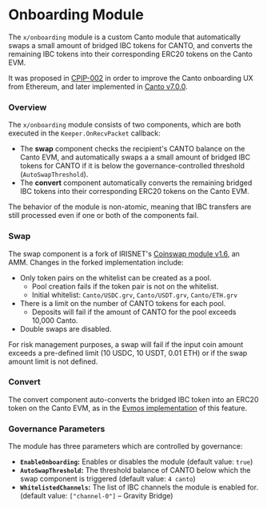 # Onboarding Module

The `x/onboarding` module is a custom Canto module that automatically swaps a small amount of bridged IBC tokens for CANTO, and converts the remaining IBC tokens into their corresponding ERC20 tokens on the Canto EVM.

It was proposed in [CPIP-002](https://github.com/Canto-Network/CIPs/blob/main/CPIPS/CPIP-002.md) in order to improve the Canto onboarding UX from Ethereum, and later implemented in [Canto v7.0.0](https://canto.io/governance/proposal/113).

### Overview

The `x/onboarding` module consists of two components, which are both executed in the `Keeper.OnRecvPacket` callback:

* The **swap** component checks the recipient's CANTO balance on the Canto EVM, and automatically swaps a a small amount of bridged IBC tokens for CANTO if it is below the governance-controlled threshold (`AutoSwapThreshold`).
* The **convert** component automatically converts the remaining bridged IBC tokens into their corresponding ERC20 tokens on the Canto EVM.

The behavior of the module is non-atomic, meaning that IBC transfers are still processed even if one or both of the components fail.

### Swap

The swap component is a fork of IRISNET's [Coinswap module v1.6](https://github.com/irisnet/irismod/tree/v1.6.0/modules/coinswap), an AMM. Changes in the forked implementation include:

* Only token pairs on the whitelist can be created as a pool.
  * Pool creation fails if the token pair is not on the whitelist.
  * Initial whitelist: `Canto/USDC.grv`, `Canto/USDT.grv`, `Canto/ETH.grv`
* There is a limit on the number of CANTO tokens for each pool.
  * Deposits will fail if the amount of CANTO for the pool exceeds 10,000 Canto.
* Double swaps are disabled.

For risk management purposes, a swap will fail if the input coin amount exceeds a pre-defined limit (10 USDC, 10 USDT, 0.01 ETH) or if the swap amount limit is not defined.

### Convert

The convert component auto-converts the bridged IBC token into an ERC20 token on the Canto EVM, as in the [Evmos implementation](https://github.com/evmos/evmos/blob/fc612fc22846c00e7b8ae296215eea33cef09270/x/erc20/keeper/ibc\_callbacks.go#L36) of this feature.

### Governance Parameters

The module has three parameters which are controlled by governance:

* **`EnableOnboarding`:** Enables or disables the module (default value: `true`)
* **`AutoSwapThreshold`:** The threshold balance of CANTO below which the swap component is triggered (default value: `4 canto`)
* **`WhitelistedChannels`:** The list of IBC channels the module is enabled for. (default value: `["channel-0"]` – Gravity Bridge)

